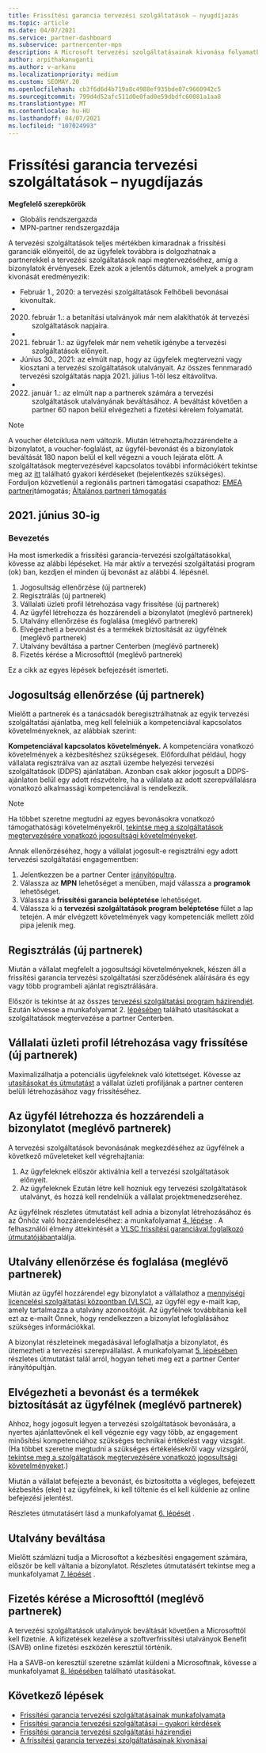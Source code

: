 ```yaml
---
title: Frissítési garancia tervezési szolgáltatások – nyugdíjazás
ms.topic: article
ms.date: 04/07/2021
ms.service: partner-dashboard
ms.subservice: partnercenter-mpn
description: A Microsoft tervezési szolgáltatásainak kivonása folyamatban van.
author: arpithakanuganti
ms.author: v-arkanu
ms.localizationpriority: medium
ms.custom: SEOMAY.20
ms.openlocfilehash: cb3f6d6d4b719a8c4988ef935bde07c9660942c5
ms.sourcegitcommit: 799d4d52afc511d0e0fad0e59dbdfc60081a1aa8
ms.translationtype: MT
ms.contentlocale: hu-HU
ms.lasthandoff: 04/07/2021
ms.locfileid: "107024993"
---
```

# <a name="software-assurance-planning-services-retirement"></a>Frissítési garancia tervezési szolgáltatások – nyugdíjazás

**Megfelelő szerepkörök**

- Globális rendszergazda
- MPN-partner rendszergazdája


A tervezési szolgáltatások teljes mértékben kimaradnak a frissítési garanciák előnyeitől, de az ügyfelek továbbra is dolgozhatnak a partnerekkel a tervezési szolgáltatások napi megtervezéséhez, amíg a bizonylatok érvényesek. Ezek azok a jelentős dátumok, amelyek a program kivonását eredményezik: 

- Február 1., 2020: a tervezési szolgáltatások Felhőbeli bevonásai kivonultak.  
- 2020. február 1.: a betanítási utalványok már nem alakíthatók át tervezési szolgáltatások napjaira.  
- 2021. február 1.: az ügyfelek már nem vehetik igénybe a tervezési szolgáltatások előnyeit. 
- Június 30., 2021: az elmúlt nap, hogy az ügyfelek megtervezni vagy kiosztani a tervezési szolgáltatások utalványait. Az összes fennmaradó tervezési szolgáltatás napja 2021. július 1-től lesz eltávolítva.
- 2022. január 1.: az elmúlt nap a partnerek számára a tervezési szolgáltatások utalványának beváltásához. A beváltást követően a partner 60 napon belül elvégezheti a fizetési kérelem folyamatát.  

>[!NOTE]
>A voucher életciklusa nem változik. Miután létrehozta/hozzárendelte a bizonylatot, a voucher-foglalást, az ügyfél-bevonást és a bizonylatok beváltását 180 napon belül el kell végezni a vouch lejárata előtt.  A szolgáltatások megtervezésével kapcsolatos további információkért tekintse meg az [itt](https://partner.microsoft.com/resources/collection/software-assurance-benefit-changes#/) található gyakori kérdéseket (bejelentkezés szükséges).  Forduljon közvetlenül a regionális partneri támogatási csapathoz: [EMEA partneri](mailto:savoucher@msdirectservices.com)támogatás; [Általános partneri támogatás](https://partner.microsoft.com/dashboard/support/servicerequests)

## <a name="until-june-30-2021"></a>2021. június 30-ig

### <a name="get-started"></a>Bevezetés

Ha most ismerkedik a frissítési garancia-tervezési szolgáltatásokkal, kövesse az alábbi lépéseket. Ha már aktív a tervezési szolgáltatási program (ok) ban, kezdjen el minden új bevonást az alábbi 4. lépésnél.

1. Jogosultság ellenőrzése (új partnerek)
2. Regisztrálás (új partnerek)
3. Vállalati üzleti profil létrehozása vagy frissítése (új partnerek)
4. Az ügyfél létrehozza és hozzárendeli a bizonylatot (meglévő partnerek)
5. Utalvány ellenőrzése és foglalása (meglévő partnerek)
6. Elvégezheti a bevonást és a termékek biztosítását az ügyfélnek (meglévő partnerek)
7. Utalvány beváltása a partner Centerben (meglévő partnerek)
8. Fizetés kérése a Microsofttól (meglévő partnerek)

Ez a cikk az egyes lépések befejezését ismerteti.

## <a name="verify-eligibility-new-partners"></a>Jogosultság ellenőrzése (új partnerek)

Mielőtt a partnerek és a tanácsadók beregisztrálhatnak az egyik tervezési szolgáltatási ajánlatba, meg kell felelniük a kompetenciával kapcsolatos követelményeknek, az alábbiak szerint:

**Kompetenciával kapcsolatos követelmények.** A kompetenciára vonatkozó követelmények a kézbesítéshez szükségesek. Előfordulhat például, hogy vállalata regisztrálva van az asztali üzembe helyezési tervezési szolgáltatások (DDPS) ajánlatában. Azonban csak akkor jogosult a DDPS-ajánlaton belül egy adott részvételre, ha a vállalata az adott szerepvállalásra vonatkozó alkalmassági kompetenciával is rendelkezik.

>[!NOTE]
> Ha többet szeretne megtudni az egyes bevonásokra vonatkozó támogathatósági követelményekről, [tekintse meg a szolgáltatások megtervezésére vonatkozó jogosultsági követelményeket](software-assurance-dps-requirements.md).

Annak ellenőrzéséhez, hogy a vállalat jogosult-e regisztrálni egy adott tervezési szolgáltatási engagementben:

1. Jelentkezzen be a partner Center [irányítópultra](https://partner.microsoft.com/dashboard/home).
2. Válassza az **MPN** lehetőséget a menüben, majd válassza a **programok** lehetőséget.
3. Válassza a **frissítési garancia beléptetése** lehetőséget.
4. Válassza ki a **tervezési szolgáltatások program beléptetése** fület a lap tetején. A már elvégzett követelmények vagy kompetenciák mellett zöld pipa jelenik meg.

## <a name="enroll-new-partners"></a>Regisztrálás (új partnerek)

Miután a vállalat megfelelt a jogosultsági követelményeknek, készen áll a frissítési garancia tervezési szolgáltatási szerződésének aláírására és egy vagy több programbeli ajánlat regisztrálására.

Először is tekintse át az összes [tervezési szolgáltatási program házirendjét](https://go.microsoft.com/fwlink/?linkid=2115984). Ezután kövesse a munkafolyamat 2. [lépésében](https://go.microsoft.com/fwlink/?linkid=2115983) található utasításokat a szolgáltatások megtervezése a partner Centerben.


## <a name="create-or-update-your-companys-business-profile-new-partners"></a>Vállalati üzleti profil létrehozása vagy frissítése (új partnerek)

Maximalizálhatja a potenciális ügyfeleknek való kitettséget. Kövesse az [utasításokat és útmutatást](create-a-marketing-profile.md) a vállalat üzleti profiljának a partner centeren belüli létrehozásához vagy frissítéséhez.

## <a name="customer-creates-and-assigns-voucher-existing-partners"></a>Az ügyfél létrehozza és hozzárendeli a bizonylatot (meglévő partnerek)

A tervezési szolgáltatások bevonásának megkezdéséhez az ügyfélnek a következő műveleteket kell végrehajtania:

1. Az ügyfeleknek először aktiválnia kell a tervezési szolgáltatások előnyeit.
2. Az ügyfeleknek Ezután létre kell hozniuk egy tervezési szolgáltatások utalványt, és hozzá kell rendelniük a vállalat projektmenedzseréhez.

Az ügyfélnek részletes útmutatást kell adnia a bizonylat létrehozásához és az Önhöz való hozzárendeléséhez: a munkafolyamat [4. lépése](https://go.microsoft.com/fwlink/?linkid=2115983) . A felhasználói élmény áttekintését a [VLSC frissítési garanciával foglalkozó útmutatójában](https://download.microsoft.com/download/A/7/D/A7D04694-1B1E-4B18-918F-0EDCD43BA2E5/VLSC-Software-Assurance-Guide_en-US.pdf)találja.

## <a name="validate-and-reserve-voucher-existing-partners"></a>Utalvány ellenőrzése és foglalása (meglévő partnerek)

Miután az ügyfél hozzárendel egy bizonylatot a vállalathoz a [mennyiségi licencelési szolgáltatási központban (VLSC)](https://www.microsoft.com/Licensing/servicecenter/default.aspx), az ügyfél egy e-mailt kap, amely tartalmazza a utalvány azonosítóját. Az ügyfélnek továbbítania kell ezt az e-mailt Önnek, hogy rendelkezzen a bizonylat lefoglalásához szükséges információkkal.

A bizonylat részleteinek megadásával lefoglalhatja a bizonylatot, és ütemezheti a tervezési szerepvállalást. A munkafolyamat [5. lépésében](https://go.microsoft.com/fwlink/?linkid=2115983) részletes útmutatást talál arról, hogyan teheti meg ezt a partner Center irányítópultján.

## <a name="complete-engagement-and-provide-deliverables-to-your-customer-existing-partners"></a>Elvégezheti a bevonást és a termékek biztosítását az ügyfélnek (meglévő partnerek)

Ahhoz, hogy jogosult legyen a tervezési szolgáltatások bevonására, a nyertes ajánlattevőnek el kell végeznie egy vagy több, az engagement minősítési kompetenciához szükséges technikai értékelést vagy vizsgát. (Ha többet szeretne megtudni a szükséges értékelésekről vagy vizsgáról, [tekintse meg a szolgáltatások megtervezésére vonatkozó jogosultsági követelményeket](software-assurance-dps-requirements.md).)

Miután a vállalat befejezte a bevonást, és biztosította a végleges, befejezett kézbesítés (eke) t az ügyfélnek, ki kell töltenie és el kell küldenie az online befejezési jelentést.

Részletes útmutatásért lásd a munkafolyamat [6. lépését](https://go.microsoft.com/fwlink/?linkid=2115983) .

## <a name="redeem-voucher"></a>Utalvány beváltása

Mielőtt számlázni tudja a Microsoftot a kézbesítési engagement számára, először be kell váltania a bizonylatot. Részletes útmutatásért tekintse meg a munkafolyamat [7. lépését](https://go.microsoft.com/fwlink/?linkid=2115983) .

## <a name="request-payment-from-microsoft-existing-partners"></a>Fizetés kérése a Microsofttól (meglévő partnerek)

A tervezési szolgáltatások utalványok beváltását követően a Microsofttól kell fizetnie. A kifizetések kezelése a szoftverfrissítési utalványok Benefit (SAVB) online fizetési eszközén keresztül történik.

Ha a SAVB-on keresztül szeretne számlát küldeni a Microsoftnak, kövesse a munkafolyamat [8. lépésében](https://go.microsoft.com/fwlink/?linkid=2115983) található utasításokat.

## <a name="next-steps"></a>Következő lépések

- [Frissítési garancia tervezési szolgáltatásainak munkafolyamata](https://go.microsoft.com/fwlink/?linkid=2115983)
- [Frissítési garancia tervezési szolgáltatásai – gyakori kérdések](https://go.microsoft.com/fwlink/?linkid=2116077)
- [Frissítési garancia tervezési szolgáltatási házirendjei](https://go.microsoft.com/fwlink/?linkid=2115984)
- [A frissítési garancia tervezési szolgáltatásainak kivonásai](https://query.prod.cms.rt.microsoft.com/cms/api/am/binary/RE4sln9)
